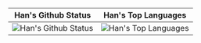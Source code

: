 
<!-- <img align="right" src="https://github-readme-stats.vercel.app/api/top-langs/?username=yang-han&layout=compact" />
<img src="https://github-readme-stats.vercel.app/api?username=yang-han&show_icons=true&theme=default&custom_title=Han%27s%20Github%20Status" /> -->

 Han's Github Status             |  Han's Top Languages 
--|--
![Han's Github Status](https://github-readme-stats.vercel.app/api?username=yang-han&show_icons=true&theme=default&hide_title=true&hide=issues&count_private=true)  |  ![Han's Top Languages](https://github-readme-stats.vercel.app/api/top-langs/?username=yang-han&layout=compact&theme=default&hide_title=true&count_private=true)

<!-- 
![Han's Github Status](https://github-readme-stats.vercel.app/api?username=yang-han&show_icons=true&theme=default&custom_title=Han%27s%20Github%20Status)

![Han's Top Languages](https://github-readme-stats.vercel.app/api/top-langs/?username=yang-han&layout=compact&theme=default)
 -->
 
 
 
<!--
**yang-han/yang-han** is a ✨ _special_ ✨ repository because its `README.md` (this file) appears on your GitHub profile.
Here are some ideas to get you started:

- 🔭 I’m currently working on ...
- 🌱 I’m currently learning ...
- 👯 I’m looking to collaborate on ...
- 🤔 I’m looking for help with ...
- 💬 Ask me about ...
- 📫 How to reach me: ...
- 😄 Pronouns: ...
- ⚡ Fun fact: ...
-->
